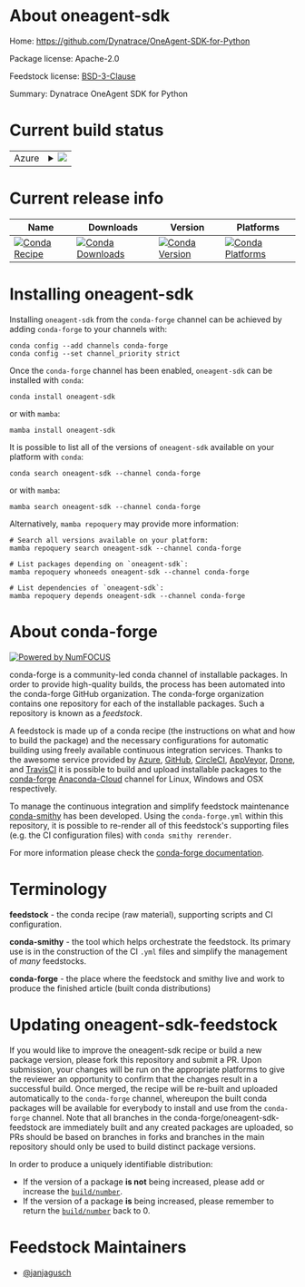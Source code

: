 About oneagent-sdk
==================

Home: https://github.com/Dynatrace/OneAgent-SDK-for-Python

Package license: Apache-2.0

Feedstock license: [BSD-3-Clause](https://github.com/conda-forge/oneagent-sdk-feedstock/blob/main/LICENSE.txt)

Summary: Dynatrace OneAgent SDK for Python

Current build status
====================


<table>
    
  <tr>
    <td>Azure</td>
    <td>
      <details>
        <summary>
          <a href="https://dev.azure.com/conda-forge/feedstock-builds/_build/latest?definitionId=12926&branchName=main">
            <img src="https://dev.azure.com/conda-forge/feedstock-builds/_apis/build/status/oneagent-sdk-feedstock?branchName=main">
          </a>
        </summary>
        <table>
          <thead><tr><th>Variant</th><th>Status</th></tr></thead>
          <tbody><tr>
              <td>linux_64_python3.10.____cpython</td>
              <td>
                <a href="https://dev.azure.com/conda-forge/feedstock-builds/_build/latest?definitionId=12926&branchName=main">
                  <img src="https://dev.azure.com/conda-forge/feedstock-builds/_apis/build/status/oneagent-sdk-feedstock?branchName=main&jobName=linux&configuration=linux_64_python3.10.____cpython" alt="variant">
                </a>
              </td>
            </tr><tr>
              <td>linux_64_python3.7.____cpython</td>
              <td>
                <a href="https://dev.azure.com/conda-forge/feedstock-builds/_build/latest?definitionId=12926&branchName=main">
                  <img src="https://dev.azure.com/conda-forge/feedstock-builds/_apis/build/status/oneagent-sdk-feedstock?branchName=main&jobName=linux&configuration=linux_64_python3.7.____cpython" alt="variant">
                </a>
              </td>
            </tr><tr>
              <td>linux_64_python3.8.____73_pypy</td>
              <td>
                <a href="https://dev.azure.com/conda-forge/feedstock-builds/_build/latest?definitionId=12926&branchName=main">
                  <img src="https://dev.azure.com/conda-forge/feedstock-builds/_apis/build/status/oneagent-sdk-feedstock?branchName=main&jobName=linux&configuration=linux_64_python3.8.____73_pypy" alt="variant">
                </a>
              </td>
            </tr><tr>
              <td>linux_64_python3.8.____cpython</td>
              <td>
                <a href="https://dev.azure.com/conda-forge/feedstock-builds/_build/latest?definitionId=12926&branchName=main">
                  <img src="https://dev.azure.com/conda-forge/feedstock-builds/_apis/build/status/oneagent-sdk-feedstock?branchName=main&jobName=linux&configuration=linux_64_python3.8.____cpython" alt="variant">
                </a>
              </td>
            </tr><tr>
              <td>linux_64_python3.9.____73_pypy</td>
              <td>
                <a href="https://dev.azure.com/conda-forge/feedstock-builds/_build/latest?definitionId=12926&branchName=main">
                  <img src="https://dev.azure.com/conda-forge/feedstock-builds/_apis/build/status/oneagent-sdk-feedstock?branchName=main&jobName=linux&configuration=linux_64_python3.9.____73_pypy" alt="variant">
                </a>
              </td>
            </tr><tr>
              <td>linux_64_python3.9.____cpython</td>
              <td>
                <a href="https://dev.azure.com/conda-forge/feedstock-builds/_build/latest?definitionId=12926&branchName=main">
                  <img src="https://dev.azure.com/conda-forge/feedstock-builds/_apis/build/status/oneagent-sdk-feedstock?branchName=main&jobName=linux&configuration=linux_64_python3.9.____cpython" alt="variant">
                </a>
              </td>
            </tr>
          </tbody>
        </table>
      </details>
    </td>
  </tr>
</table>

Current release info
====================

| Name | Downloads | Version | Platforms |
| --- | --- | --- | --- |
| [![Conda Recipe](https://img.shields.io/badge/recipe-oneagent--sdk-green.svg)](https://anaconda.org/conda-forge/oneagent-sdk) | [![Conda Downloads](https://img.shields.io/conda/dn/conda-forge/oneagent-sdk.svg)](https://anaconda.org/conda-forge/oneagent-sdk) | [![Conda Version](https://img.shields.io/conda/vn/conda-forge/oneagent-sdk.svg)](https://anaconda.org/conda-forge/oneagent-sdk) | [![Conda Platforms](https://img.shields.io/conda/pn/conda-forge/oneagent-sdk.svg)](https://anaconda.org/conda-forge/oneagent-sdk) |

Installing oneagent-sdk
=======================

Installing `oneagent-sdk` from the `conda-forge` channel can be achieved by adding `conda-forge` to your channels with:

```
conda config --add channels conda-forge
conda config --set channel_priority strict
```

Once the `conda-forge` channel has been enabled, `oneagent-sdk` can be installed with `conda`:

```
conda install oneagent-sdk
```

or with `mamba`:

```
mamba install oneagent-sdk
```

It is possible to list all of the versions of `oneagent-sdk` available on your platform with `conda`:

```
conda search oneagent-sdk --channel conda-forge
```

or with `mamba`:

```
mamba search oneagent-sdk --channel conda-forge
```

Alternatively, `mamba repoquery` may provide more information:

```
# Search all versions available on your platform:
mamba repoquery search oneagent-sdk --channel conda-forge

# List packages depending on `oneagent-sdk`:
mamba repoquery whoneeds oneagent-sdk --channel conda-forge

# List dependencies of `oneagent-sdk`:
mamba repoquery depends oneagent-sdk --channel conda-forge
```


About conda-forge
=================

[![Powered by
NumFOCUS](https://img.shields.io/badge/powered%20by-NumFOCUS-orange.svg?style=flat&colorA=E1523D&colorB=007D8A)](https://numfocus.org)

conda-forge is a community-led conda channel of installable packages.
In order to provide high-quality builds, the process has been automated into the
conda-forge GitHub organization. The conda-forge organization contains one repository
for each of the installable packages. Such a repository is known as a *feedstock*.

A feedstock is made up of a conda recipe (the instructions on what and how to build
the package) and the necessary configurations for automatic building using freely
available continuous integration services. Thanks to the awesome service provided by
[Azure](https://azure.microsoft.com/en-us/services/devops/), [GitHub](https://github.com/),
[CircleCI](https://circleci.com/), [AppVeyor](https://www.appveyor.com/),
[Drone](https://cloud.drone.io/welcome), and [TravisCI](https://travis-ci.com/)
it is possible to build and upload installable packages to the
[conda-forge](https://anaconda.org/conda-forge) [Anaconda-Cloud](https://anaconda.org/)
channel for Linux, Windows and OSX respectively.

To manage the continuous integration and simplify feedstock maintenance
[conda-smithy](https://github.com/conda-forge/conda-smithy) has been developed.
Using the ``conda-forge.yml`` within this repository, it is possible to re-render all of
this feedstock's supporting files (e.g. the CI configuration files) with ``conda smithy rerender``.

For more information please check the [conda-forge documentation](https://conda-forge.org/docs/).

Terminology
===========

**feedstock** - the conda recipe (raw material), supporting scripts and CI configuration.

**conda-smithy** - the tool which helps orchestrate the feedstock.
                   Its primary use is in the construction of the CI ``.yml`` files
                   and simplify the management of *many* feedstocks.

**conda-forge** - the place where the feedstock and smithy live and work to
                  produce the finished article (built conda distributions)


Updating oneagent-sdk-feedstock
===============================

If you would like to improve the oneagent-sdk recipe or build a new
package version, please fork this repository and submit a PR. Upon submission,
your changes will be run on the appropriate platforms to give the reviewer an
opportunity to confirm that the changes result in a successful build. Once
merged, the recipe will be re-built and uploaded automatically to the
`conda-forge` channel, whereupon the built conda packages will be available for
everybody to install and use from the `conda-forge` channel.
Note that all branches in the conda-forge/oneagent-sdk-feedstock are
immediately built and any created packages are uploaded, so PRs should be based
on branches in forks and branches in the main repository should only be used to
build distinct package versions.

In order to produce a uniquely identifiable distribution:
 * If the version of a package **is not** being increased, please add or increase
   the [``build/number``](https://docs.conda.io/projects/conda-build/en/latest/resources/define-metadata.html#build-number-and-string).
 * If the version of a package **is** being increased, please remember to return
   the [``build/number``](https://docs.conda.io/projects/conda-build/en/latest/resources/define-metadata.html#build-number-and-string)
   back to 0.

Feedstock Maintainers
=====================

* [@janjagusch](https://github.com/janjagusch/)

